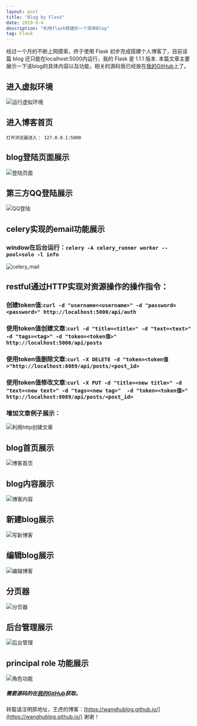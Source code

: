 ```yaml
---
layout: post
title: "Blog by Flask"
date: 2019-9-4
description: "利用flask搭建的一个简单Blog"
tag: Flask
---
```

   经过一个月的不断上网摸索，终于使用 Flask 初步完成搭建个人博客了，目前该篇 blog 还只能在localhost:5000内运行，我的 Flask 是 1.1.1 版本.
   本篇文章主要展示一下该blog的具体内容以及功能，相关的源码我已经放在[我的GitHub](https://github.com/wanghublog/Flask_Blog)上了。
## 进入虚拟环境
![](/images/posts/flaskblog/start_env.png "运行虚拟环境")
## 进入博客首页
    
    打开浏览器进入： 127.0.0.1:5000

## blog登陆页面展示
![](/images/posts/flaskblog/blog_login.png "登陆页面")

## 第三方QQ登陆展示
![](/images/posts/flaskblog/qq_login.png "QQ登陆")

## celery实现的email功能展示
### window在后台运行：`celery -A celery_runner worker --pool=solo -l info`
![](/images/posts/flaskblog/celery_email.png "celery_mail")

## restful通过HTTP实现对资源操作的操作指令：
### 创建token值:`curl -d "username=<username>" -d "password=<password>" http://localhost:5000/api/auth`

### 使用token值创建文章:`curl -d "title=<title>" -d "text=<text>" -d "tags=<tag>" -d "token=<token值>" http://localhost:5000/api/posts`

### 使用token值删除文章:`curl -X DELETE -d "token=<token值>"http://localhost:8089/api/posts/<post_id>`

### 使用token值修改文章:`curl -X PUT -d "title=<new title>" -d "text=<new text>" -d "tags=<new tag>"  -d "token=<token值>" http://localhost:8089/api/posts/<post_id>`

### 增加文章例子展示：
![](/images/posts/flaskblog/restful_test.png "利用http创建文章")

## blog首页展示
![](/images/posts/flaskblog/home.png "博客首页")

## blog内容展示
![](/images/posts/flaskblog/blog_detail.png "博客内容")

## 新建blog展示
![](/images/posts/flaskblog/new_post.png "写新博客")

## 编辑blog展示
![](/images/posts/flaskblog/edit_post.png "编辑博客")

## 分页器
![](/images/posts/flaskblog/pager.png "分页器")

## 后台管理展示
![](/images/posts/flaskblog/admin.png "后台管理")

## principal role 功能展示
![](/images/posts/flaskblog/role_need.png "角色功能")

#####  需要源码的在[我的GitHub](https://github.com/wanghublog/flaskblog)获取。


转载请注明原地址，王虎的博客：[https://wanghublog.github.io/](https://wanghublog.github.io/) 谢谢！
